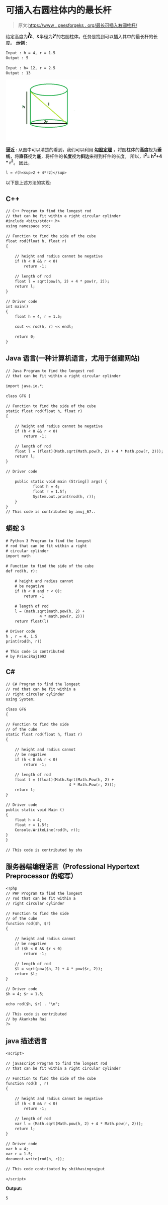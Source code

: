 # 可插入右圆柱体内的最长杆

> 原文:[https://www . geesforgeks . org/最长可插入右圆柱杆/](https://www.geeksforgeeks.org/longest-rod-that-can-be-inserted-within-a-right-circular-cylinder/)

给定高度为![h  ](img/177847159ef1719855ea79af3b2c5e5c.png "Rendered by QuickLaTeX.com")、&半径为![r  ](img/7d19adc5cd3425c1e9494a51a58ef0c7.png "Rendered by QuickLaTeX.com")的右圆柱体。任务是找到可以插入其中的最长杆的长度。
**示例** :

```
Input : h = 4, r = 1.5
Output : 5

Input : h= 12, r = 2.5
Output : 13
```

![](img/e779d917eb7977df25b6a1ca587594a0.png)

**逼近** :
从图中可以清楚的看到，我们可以利用 [**勾股定理**](https://www.geeksforgeeks.org/find-pythagorean-triplet-in-an-unsorted-array/) ，将圆柱体的**高度**视为**垂线**，将**直径**视为**底**，将杆件的**长度**视为**斜边**来得到杆件的长度。
所以，**l<sup>2</sup>= h<sup>2</sup>+4 * r<sup>2</sup>**。
因此，

```
l = √(h<sup>2 + 4*r2)</sup>
```

以下是上述方法的实现:

## C++

```
// C++ Program to find the longest rod
// that can be fit within a right circular cylinder
#include <bits/stdc++.h>
using namespace std;

// Function to find the side of the cube
float rod(float h, float r)
{

    // height and radius cannot be negative
    if (h < 0 && r < 0)
        return -1;

    // length of rod
    float l = sqrt(pow(h, 2) + 4 * pow(r, 2));
    return l;
}

// Driver code
int main()
{
    float h = 4, r = 1.5;

    cout << rod(h, r) << endl;

    return 0;
}
```

## Java 语言(一种计算机语言，尤用于创建网站)

```
// Java Program to find the longest rod
// that can be fit within a right circular cylinder

import java.io.*;

class GFG {

// Function to find the side of the cube
static float rod(float h, float r)
{

    // height and radius cannot be negative
    if (h < 0 && r < 0)
        return -1;

    // length of rod
    float l = (float)(Math.sqrt(Math.pow(h, 2) + 4 * Math.pow(r, 2)));
    return l;
}

// Driver code

    public static void main (String[] args) {
            float h = 4;
            float r = 1.5f;
            System.out.print(rod(h, r));
    }
}
// This code is contributed by anuj_67..
```

## 蟒蛇 3

```
# Python 3 Program to find the longest
# rod that can be fit within a right
# circular cylinder
import math

# Function to find the side of the cube
def rod(h, r):

    # height and radius cannot
    # be negative
    if (h < 0 and r < 0):
        return -1

    # length of rod
    l = (math.sqrt(math.pow(h, 2) +
               4 * math.pow(r, 2)))
    return float(l)

# Driver code
h , r = 4, 1.5
print(rod(h, r))

# This code is contributed
# by PrinciRaj1992
```

## C#

```
// C# Program to find the longest
// rod that can be fit within a
// right circular cylinder
using System;

class GFG
{

// Function to find the side
// of the cube
static float rod(float h, float r)
{

    // height and radius cannot
    // be negative
    if (h < 0 && r < 0)
        return -1;

    // length of rod
    float l = (float)(Math.Sqrt(Math.Pow(h, 2) +
                            4 * Math.Pow(r, 2)));
    return l;
}

// Driver code
public static void Main ()
{
    float h = 4;
    float r = 1.5f;
    Console.WriteLine(rod(h, r));
}
}

// This code is contributed by shs
```

## 服务器端编程语言（Professional Hypertext Preprocessor 的缩写）

```
<?php
// PHP Program to find the longest
// rod that can be fit within a
// right circular cylinder

// Function to find the side
// of the cube
function rod($h, $r)
{

    // height and radius cannot
    // be negative
    if ($h < 0 && $r < 0)
        return -1;

    // length of rod
    $l = sqrt(pow($h, 2) + 4 * pow($r, 2));
    return $l;
}

// Driver code
$h = 4; $r = 1.5;

echo rod($h, $r) . "\n";

// This code is contributed
// by Akanksha Rai
?>
```

## java 描述语言

```
<script>

// javascript Program to find the longest rod
// that can be fit within a right circular cylinder

// Function to find the side of the cube
function rod(h , r)
{

    // height and radius cannot be negative
    if (h < 0 && r < 0)
        return -1;

    // length of rod
    var l = (Math.sqrt(Math.pow(h, 2) + 4 * Math.pow(r, 2)));
    return l;
}

// Driver code
var h = 4;
var r = 1.5;
document.write(rod(h, r));

// This code contributed by shikhasingrajput

</script>
```

**Output:** 

```
5
```
